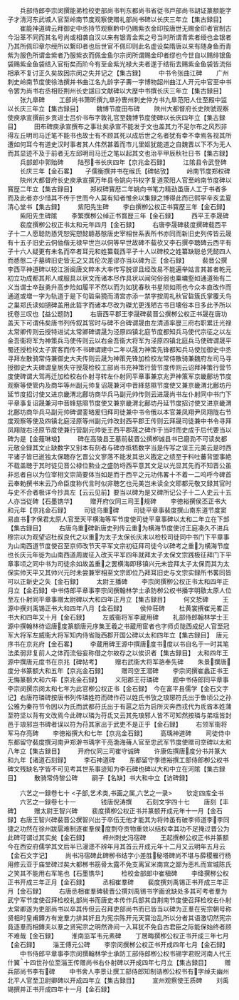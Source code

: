 <!-- { "loadSidebar": true } -->
　　兵部侍郎李宗闵撰能弟检校吏部尚书判东都尚书省従书戸部尚书胡证篆额能字子才清河东武城人官至岭南节度观察使赠礼部尚书碑以长庆三年立【集古録目】
　　崔能神道碑云拜御史中丞持节观察黔中仍赐紫衣金印按唐世无赐金印者官制古今沿革不同而其名号尚或相袭自汉以来有银青金紫之号当时所谓青紫者绶也金银者乃其所佩印章尔绶所以繋印者也后世官不佩印则此名虚设矣隋唐以来有随身鱼而青紫为服色所谓金紫者乃服紫衣而佩金鱼尔宗闵所谓赐金印者缪也今世自以赐绯银鱼袋赐紫金鱼袋结入官衔矣而阶今有至金紫光禄大夫者遂于结衔去赐紫金鱼袋皆流俗相承不复讨正久矣故因宗闵之失并记之【集古録】
　　中书令张曲江碑
　　广州刺史岭南节度使徐浩撰并书曲江名九龄字子夀一字博物韶州曲江人开元中官至中书令罢为尚书右丞相贬荆州长史諡曰文献碑以大歴中书撰长庆三年立【集古録目】
　　张九臯碑
　　工部尚书萧昕撰九臯孙曺州刺史仲方书九臯范阳人仕至殿中监以长庆三年立【集古録目】
　　魏博节度田布碑
　　陜州大都督府长史陜虢观察使庾承宣撰前乡贡进士吕价书布字敦礼官至魏博节度使碑以长庆四年立【集古録目】
　　田布碑庾承宣撰布之事壮矣承宣不能发于文也盖其力不足尔布之风烈非得左丘明司马迁笔不能书也故士有不顾其死以成后世之名者犹有幸不幸焉各视其所遭如何耳今有道史汉时事者其人伟然甚着而市儿里妪犹能道之自魏晋以下不为无人而其显迹不及于前者无左邱明司马迁之笔以起其文也治平甲辰秋社日书【集古録】
　　兵部郎中郭贻碑
　　陆邳书长庆四年【京兆金石録】
　　江隂县令武登碑
　　长庆三年【金石畧】　　子儒衡撰并书在缑氏【碑帖攷】
　　岭南节度郑权碑
　　陜州大都督府长史庾承宣撰万年县令姚向书权字复道荥阳人官至岭南节度碑以寳歴二年立【集古録目】
　　郑权碑寳厯二年姚向书笔力精劲虽唐人工于书者多而及此者亦少惜其不传于世而今人莫有知者惟余以集録之博得此而已熙寜辛亥孟夏清心堂书【集古録】
　　紫阳先生碑
　　李白撰栁公权正书寳歴三年【金石録】
　　紫阳先生碑隂
　　李繁撰栁公绰正书寳歴三年【金石録】
　　西平王李晟碑
　　裴度撰栁公权正书太和元年四月【金石録】
　　右唐李晟碑裴度撰碑载西平子十二人愿聪防愻凭恕宪愬懿聼惎慇唐史宰相世系表所书亦同而新旧史列传皆云晟有十五子旧史云侗伷偕无禄早世岂以侗等早世故碑不载欤又李石撰李聴碑云西平有子十六人疑更有未名而卒者耳元和姓纂载西平子十人以碑校之姓纂缺聪总凭懿四人而愻慇二子墓碑旧史皆无之又其伦次差谬亦当以碑为正【金石録】
　　裴晋公撰李西平神道碑以较江浙闽唐文粹本大率传写脱谬且经改易不能遍举姑言其甚者乾元初立功成都其邦人咸服具以状文而诸本尽作具状以闻何俗弱也乗墉壑如通道殆有二义当谓士卒鼔勇升高步险如履平不然以而为如犹春秋书星陨如雨也今众本直改作而通道或増一字为轨道于是下句硩枭獍而清宫亦添一禁字按周礼秋官硩簇氏掌覆夭鸟之巢郑氏读如擿碑盖用此硩字而诸本尽改为磔尤更浅陋古书日壊俗本日多此予所以抚卷三叹也【益公题防】
　　右唐西平郡王李晟碑裴晋公撰栁公权正书晟在唐功盖天下可谓伟矣唐书列传叙其官时与碑不合碑谓晟由左清道率歴三府右职累迁光禄太常卿传则云授特进试太常卿碑谓晟为泾原四镇北庭节度都知兵马使代宗征之以左金吾衞将军为神策兵马使传则云以右金吾衞大将军为泾原四镇北庭兵马使碑谓晟平蜀还授检校太子賔客而传不书碑谓建中二年以晟为神策先锋都知兵马使加御史中丞寻拜左散骑常侍兼御史大夫传则云晟为神策先锋加检校左常侍散骑兼魏府左司马寻授御史大夫碑谓皇居失守授晟检校工部尚书充神策行营节度传则云诏拜神策行营节度使碑谓大驾再迁加检校右仆射寻转左仆射同平章事兼京兆尹神策军京畿鄜坊节度观察等使管内及商华等州副元帅复诏晟兼河中晋綘慈隰节度使又兼京畿渭北鄜坊丹延节度招讨使又进京畿渭北鄜坊商华兵马副元帅传则云进晟尚书左仆射同中书门下平章事复诏晟兼河中晋綘慈隰节度使又兼京畿渭北鄜坊丹延节度招讨使又进京畿渭北鄜坊商华兵马副元帅碑谓銮辂爰归拜司徒兼中书令俄以本官兼凤翔尹凤翔陇右节度观察等使及四镇北庭泾原等州副元帅改封西平郡王传则云拜晟司徒兼中书令寻拜凤翔陇右泾原节度使兼行营副元帅徙王西平郡晟之碑作于当时而史成于后代要当以碑为是【金薤琳琅】
　　碑在高陵县王墓前裴晋公撰栁诚县书已磨泐不可读矣都元敬全録其文止缺数字又别本有刻者与碑亦抵牾数字当是传写之误王元美云是时西平诸子皆已逝独太保聴存乞晋公文寥落不能发其忠义戡定之绩至于料吐蕃背盟事絶不载盖聴于其时徒见晋公禄位勲业之盛防埒西平意其文足以光显其先而不知晋公虽非忌者自以为位宰相文崇简要体当如是而于西平之元功伟畧十不着一二呜呼今碑首云奉勅撰书末云乃命臣度称代言时似非聴乞也元美岂未读全文耶都元敬又録其官时与史不合者极详今抄具左【云云见前】要当以碑为是又碑所记公子十二人史云十五人亦当従碑【石墨镌华】
　　赠开府仪同三司王规碑
　　李徳裕撰侯丕正书大和元年【京兆金石録】
　　司徒乌重碑
　　司徒平章事裴度撰山南东道节度窦易直书字保君太原人官至天平横海等军节度使司徒平章事碑以太和二年立在下邽【集古録目】
　　右唐乌重碑新唐史列传云重为横海节度使讨王庭凑久不进兵穆宗以为观望诏杜叔良代之以重为太子太保长庆末以检校司徒同中书门下平章事为山南西道节度使召至京师改节天平军文宗初征拜司徒今以碑考之重为横海节度也长庆元年徙为山南西道周嵗征入改天平军四年就拜太子太保文宗践极征拜门下平章事顷之同中书为司徒余如故盖重之罢横海即移镇兴元未尝拜太子太保而其为太保实帅天平又其帅兴元时未尝兼宰相至文宗即位乃拜耳旧史与文宗实録所书畧同皆可以正新史之失【金石録】
　　太尉王播碑
　　李宗闵撰栁公权正书太和四年正月立【金石録】中书侍郎平章事李宗闵撰翰林学士承防栁公权书播字明敭太原人位至左仆射同平章事赠太尉碑以大和四年正月立【集古録目】
　　何文悊碑
　　王源中撰刘禹锡正书大和四年八月【金石録】
　　侯仲荘碑
　　杜黄裳撰崔元畧正书大和四年又十月【金石録】
　　左威衞将军李蔵用碑
　　礼部侍郎翰林学士王源中撰翰林待诏唐度篆额唐元序集王羲之书蔵用宧者也字师贞陇西成纪人官至冠军大将军左威衞大将军知内侍省陇西郡开国公碑以太和四年立【集古録目】　唐元序书在京兆府【金石畧】
　　李蔵用碑王源中撰唐度书度以书自名于一时其笔法柔弱非复前人之体而流俗妄称借之尔故存之以俟识者【集古録目】　太和四年王源中撰唐元度书在京兆【碑帖考】
　　赠右武衞大将军骆奉先碑
　　朱景撰唐度分书篆额大和五年【京兆金石録】
　　赠司空王潜碑
　　李宗闵撰崔蠡正书王无悔篆额大和六年【京兆金石録】
　　义阳郡王苻璘碑
　　题中书侍郎同平章事李宗闵撰宗闵太和七年为此官栁公权正书【金石録】　今在富平县儒学【金石文字记】右唐符璘碑按唐书列传璘姓符而碑作苻以姓氏书攷之琅琊符氏出于鲁顷公之孙公雅为秦符节令因以为氏而武都苻氏出于有扈之后为启所灭奔西戎代为氐酋本姓蒲至符坚以背有文改焉今此碑以璘为苻氐又云其先琅邪人皆不可知然按璘与弟瑶皆封邑于琅邪岂书碑者误以符为苻其家出于武吏不是正乎【金石録】
　　右领军衞将军马存亮碑
　　李徳裕撰大和七年【京兆金石録】
　　高瑀神道碑
　　司徒侍中东都留守裴度撰河南尹郑澣书瑀字干亮渤海蓨人官至忠武军节度使赠司空碑以太和八年立【集古録目】
　　开府仪同三司崔守诚碑
　　许康佐撰唐度分书并篆大和九年【诸道石刻録】
　　李石神道碑
　　东都留守季徳裕撰工部侍郎栁公权书碑文残缺名字皆不可见考其世系事迹知为李石碑也碑以大和中立在河隂【集古録目】
　　散骑常侍黎公碑
　　嗣子【名缺】书大和中立【访碑録】

　　六艺之一録卷七十
<子部,艺术类,书画之属,六艺之一录>
　　钦定四库全书
　　六艺之一録卷七十一　　　　钱唐倪涛撰
　　石刻文字四十七
　　唐刻【丰碑】
　　赠太尉王智兴碑
　　裴度撰栁公权正书并篆额开成元年十一月【金石録】右唐王智兴碑裴晋公撰智兴出于卒伍无他才能其为将帅虽有破李师道李李同捷之功然在徐州跋扈难制逐崔羣侯度剽夺贡物重敛以结权幸其功不足掩过晋公为此碑可谓过其实矣【金石録】
　　梓州刺史冯宿碑
　　王起撰栁公权正书并篆额今在西安府儒学其文后半已漫漶不辨年月其首云开成元年十二月又云明年五月云【金石文字记】
　　尚书冯宿碑此碑栁书结字小差胜秘塔碑尚不堪与薛稷雁行杨用修云亚于庙堂碑过矣大都栁书筋骨太露不免支离冝米南宫之鄙为恶札而宣城陈氏之笑其不能用右军笔也【石墨镌华】
　　检校金部郎中崔稹碑
　　李绛撰栁公权正书开成三年正月【金石録】
　　丞相崔羣碑
　　裴度撰刘禹锡正书开成三年正月【金石録】
　　右唐丞相崔羣碑裴晋公撰刘禹锡书字画讹缺处多其可考者羣为武宁军节度使召拜检校礼部尚书而唐史本传作兵部其自荆南节度使召拜检校右仆射太常卿遂为吏部尚书以卒其传但云召拜吏部尚书而已皆当以碑为正羣在宪宗朝号称贤相时皇甫鏄方有宠羣力排其奸且为宪宗陈开元天寳治乱所以分者其语激切然宪宗竟逐羣而相鏄夫以羣之贤宪宗之明然谗间一入耳犹不免自古君臣之际能保始终者顾不难哉【金石録】
　　淮南监军韦元素碑
　　丁居晦撰栁公权正书开成三年七月【金石録】
　　淄王傅元公碑
　　李宗闵撰栁公权正书开成四年七月【金石録】
　　中书侍郎平章事李宗闵撰翰林学士承防工部侍郎栁公权书锡字君贶河南人代王什翼十四世孙位至淄王传赠尚书右仆射碑以开成四年七月立【集古録目】
　　赠兵部尚书李有碑
　　中书舍人李景让撰工部侍郎知制诰栁公权书有字绰夫幽州北平人官至卫尉卿碑以开成四年立【集古録目】
　　宣州观察使王质碑
　　刘禹锡撰并正书开成四年十一月【金石録】
